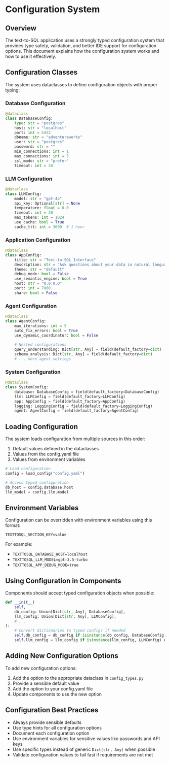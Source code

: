# Configuration System

## Overview

The text-to-SQL application uses a strongly typed configuration system that provides type safety, validation, and better IDE support for configuration options. This document explains how the configuration system works and how to use it effectively.

## Configuration Classes

The system uses dataclasses to define configuration objects with proper typing:

### Database Configuration

```python
@dataclass
class DatabaseConfig:
    type: str = "postgres"
    host: str = "localhost"
    port: int = 5432
    dbname: str = "adventureworks"
    user: str = "postgres"
    password: str = ""
    min_connections: int = 1
    max_connections: int = 5
    ssl_mode: str = "prefer"
    timeout: int = 30
```

### LLM Configuration

```python
@dataclass
class LLMConfig:
    model: str = "gpt-4o"
    api_key: Optional[str] = None
    temperature: float = 0.0
    timeout: int = 30
    max_tokens: int = 1024
    use_cache: bool = True
    cache_ttl: int = 3600  # 1 hour
```

### Application Configuration

```python
@dataclass
class AppConfig:
    title: str = "Text-to-SQL Interface"
    description: str = "Ask questions about your data in natural language"
    theme: str = "default"
    debug_mode: bool = False
    use_semantic_engine: bool = True
    host: str = "0.0.0.0"
    port: int = 7860
    share: bool = False
```

### Agent Configuration

```python
@dataclass
class AgentConfig:
    max_iterations: int = 5
    auto_fix_errors: bool = True
    use_dynamic_coordinator: bool = False
    
    # Nested configurations
    query_understanding: Dict[str, Any] = field(default_factory=dict)
    schema_analysis: Dict[str, Any] = field(default_factory=dict)
    # ... more agent settings
```

### System Configuration

```python
@dataclass
class SystemConfig:
    database: DatabaseConfig = field(default_factory=DatabaseConfig)
    llm: LLMConfig = field(default_factory=LLMConfig)
    app: AppConfig = field(default_factory=AppConfig)
    logging: LoggingConfig = field(default_factory=LoggingConfig)
    agent: AgentConfig = field(default_factory=AgentConfig)
```

## Loading Configuration

The system loads configuration from multiple sources in this order:

1. Default values defined in the dataclasses
2. Values from the config.yaml file
3. Values from environment variables

```python
# Load configuration
config = load_config("config.yaml")

# Access typed configuration
db_host = config.database.host
llm_model = config.llm.model
```

## Environment Variables

Configuration can be overridden with environment variables using this format:

```
TEXTTOSQL_SECTION_KEY=value
```

For example:
- `TEXTTOSQL_DATABASE_HOST=localhost`
- `TEXTTOSQL_LLM_MODEL=gpt-3.5-turbo`
- `TEXTTOSQL_APP_DEBUG_MODE=true`

## Using Configuration in Components

Components should accept typed configuration objects when possible:

```python
def __init__(
    self,
    db_config: Union[Dict[str, Any], DatabaseConfig],
    llm_config: Union[Dict[str, Any], LLMConfig],
    # ...
):
    # Convert dictionaries to typed configs if needed
    self.db_config = db_config if isinstance(db_config, DatabaseConfig) else DatabaseConfig.from_dict(db_config)
    self.llm_config = llm_config if isinstance(llm_config, LLMConfig) else LLMConfig.from_dict(llm_config)
```

## Adding New Configuration Options

To add new configuration options:

1. Add the option to the appropriate dataclass in `config_types.py`
2. Provide a sensible default value
3. Add the option to your config.yaml file
4. Update components to use the new option

## Configuration Best Practices

- Always provide sensible defaults
- Use type hints for all configuration options
- Document each configuration option
- Use environment variables for sensitive values like passwords and API keys
- Use specific types instead of generic `Dict[str, Any]` when possible
- Validate configuration values to fail fast if requirements are not met